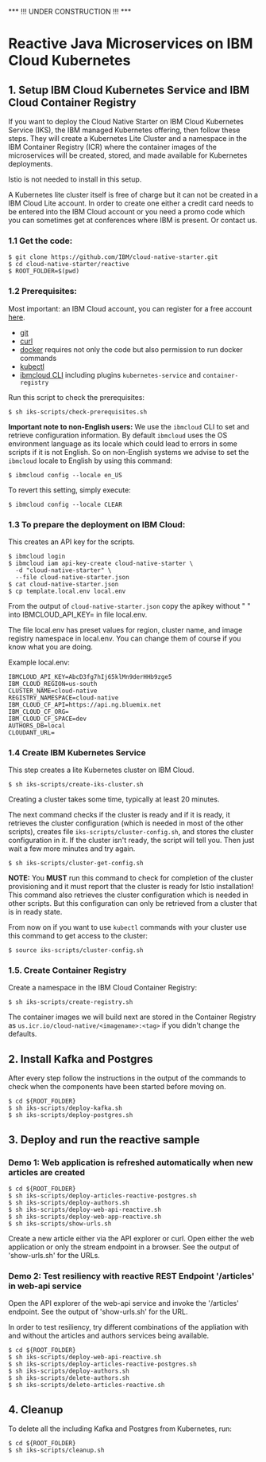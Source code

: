 *** !!! UNDER CONSTRUCTION !!! ***

# Reactive Java Microservices on IBM Cloud Kubernetes 

## 1. Setup IBM Cloud Kubernetes Service and IBM Cloud Container Registry

If you want to deploy the Cloud Native Starter on IBM Cloud Kubernetes Service (IKS), the IBM managed Kubernetes offering, then follow these steps. They will create a Kubernetes Lite Cluster and a namespace in the IBM Container Registry (ICR) where the container images of the microservices will be created, stored, and made available for Kubernetes deployments.

Istio is not needed to install in this setup.

A Kubernetes lite cluster itself is free of charge but it can not be created in a IBM Cloud Lite account. In order to create one either a credit card needs to be entered into the IBM Cloud account or you need a promo code which you can sometimes get at conferences where IBM is present. Or contact us. 


### 1.1 Get the code:

```
$ git clone https://github.com/IBM/cloud-native-starter.git
$ cd cloud-native-starter/reactive
$ ROOT_FOLDER=$(pwd)
```
### 1.2 Prerequisites:
Most important: an IBM Cloud account, you can register for a free account [here](http://ibm.biz/nheidloff).

* [git](https://git-scm.com/book/en/v2/Getting-Started-Installing-Git) 
* [curl](https://curl.haxx.se/download.html)
* [docker](https://docs.docker.com/install/) requires not only the code but also permission to run docker commands
* [kubectl](https://kubernetes.io/docs/tasks/tools/install-kubectl/)
* [ibmcloud CLI](https://cloud.ibm.com/docs/home/tools)  including plugins `kubernetes-service` and `container-registry`

Run this script to check the prerequisites:

```
$ sh iks-scripts/check-prerequisites.sh
```

__Important note to non-English users:__ We use the `ibmcloud` CLI to set and retrieve configuration information. By default `ibmcloud` uses the OS environment language as its locale which could lead to errors in some scripts if it is not English. So on non-English systems we advise to set the `ibmcloud` locale to English by using this command:

```
$ ibmcloud config --locale en_US
```

To revert this setting, simply execute:

```
$ ibmcloud config --locale CLEAR
```

### 1.3 To prepare the deployment on IBM Cloud:

This creates an API key for the scripts.

```
$ ibmcloud login
$ ibmcloud iam api-key-create cloud-native-starter \
  -d "cloud-native-starter" \
  --file cloud-native-starter.json
$ cat cloud-native-starter.json
$ cp template.local.env local.env 
```

From the output of `cloud-native-starter.json` copy the apikey without " " into IBMCLOUD_API_KEY= in file local.env.

The file local.env has preset values for region, cluster name, and image registry namespace in local.env. You can change them of course if you know what you are doing.

Example local.env:

```
IBMCLOUD_API_KEY=AbcD3fg7hIj65klMn9derHHb9zge5
IBM_CLOUD_REGION=us-south
CLUSTER_NAME=cloud-native
REGISTRY_NAMESPACE=cloud-native
IBM_CLOUD_CF_API=https://api.ng.bluemix.net
IBM_CLOUD_CF_ORG=
IBM_CLOUD_CF_SPACE=dev
AUTHORS_DB=local
CLOUDANT_URL=
```

### 1.4 Create IBM Kubernetes Service

This step creates a lite Kubernetes cluster on IBM Cloud. 

```
$ sh iks-scripts/create-iks-cluster.sh
```

Creating a cluster takes some time, typically at least 20 minutes.

The next command checks if the cluster is ready and if it is ready, it retrieves the cluster configuration (which is needed in most of the other scripts), creates file `iks-scripts/cluster-config.sh`, and stores the cluster configuration in it. If the cluster isn't ready, the script will tell you. Then just wait a few more minutes and try again.

```
$ sh iks-scripts/cluster-get-config.sh
```

**NOTE:** You **MUST** run this command to check for completion of the cluster provisioning and it must report that the cluster is ready for Istio installation! This command also retrieves the cluster configuration which is needed in other scripts. But this configuration can only be retrieved from a cluster that is in ready state.  

From now on if you want to use `kubectl` commands with your cluster use this command to get access to the cluster:

```
$ source iks-scripts/cluster-config.sh
```

### 1.5. Create Container Registry

Create a namespace in the IBM Cloud Container Registry:

```
$ sh iks-scripts/create-registry.sh
```

The container images we will build next are stored in the Container Registry as `us.icr.io/cloud-native/<imagename>:<tag>` if you didn't change the defaults.


## 2. Install Kafka and Postgres

After every step follow the instructions in the output of the commands to check when the components have been started before moving on.

```
$ cd ${ROOT_FOLDER}
$ sh iks-scripts/deploy-kafka.sh
$ sh iks-scripts/deploy-postgres.sh
```

## 3. Deploy and run the reactive sample

### Demo 1: Web application is refreshed automatically when new articles are created

```
$ cd ${ROOT_FOLDER}
$ sh iks-scripts/deploy-articles-reactive-postgres.sh
$ sh iks-scripts/deploy-authors.sh
$ sh iks-scripts/deploy-web-api-reactive.sh
$ sh iks-scripts/deploy-web-app-reactive.sh
$ sh iks-scripts/show-urls.sh
```

Create a new article either via the API explorer or curl. Open either the web application or only the stream endpoint in a browser. See the output of 'show-urls.sh' for the URLs.

### Demo 2: Test resiliency with reactive REST Endpoint '/articles' in web-api service

Open the API explorer of the web-api service and invoke the '/articles' endpoint. See the output of 'show-urls.sh' for the URL.

In order to test resiliency, try different combinations of the appliation with and without the articles and authors services being available.

```
$ cd ${ROOT_FOLDER}
$ sh iks-scripts/deploy-web-api-reactive.sh
$ sh iks-scripts/deploy-articles-reactive-postgres.sh
$ sh iks-scripts/deploy-authors.sh
$ sh iks-scripts/delete-authors.sh
$ sh iks-scripts/delete-articles-reactive.sh
```

## 4. Cleanup

To delete all the including Kafka and Postgres from Kubernetes, run:

```
$ cd ${ROOT_FOLDER}
$ sh iks-scripts/cleanup.sh
```